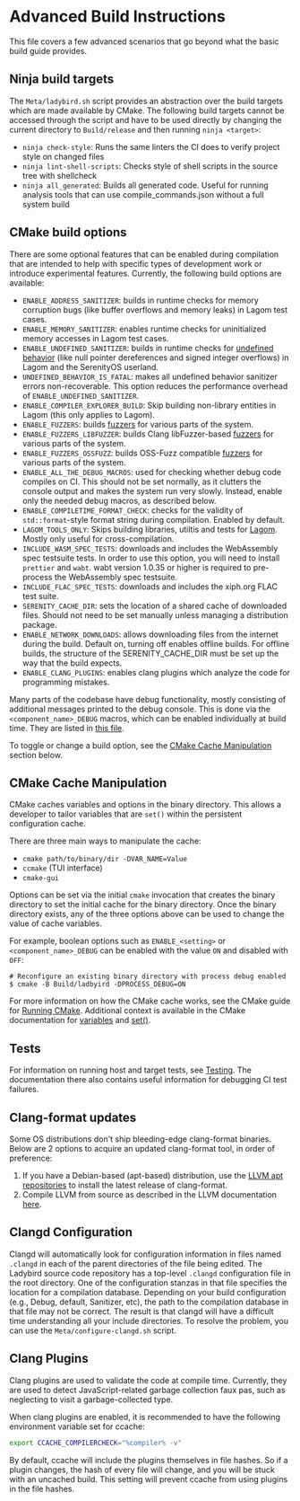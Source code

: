 # Advanced Build Instructions

This file covers a few advanced scenarios that go beyond what the basic build guide provides.

## Ninja build targets

The `Meta/ladybird.sh` script provides an abstraction over the build targets which are made available by CMake. The
following build targets cannot be accessed through the script and have to be used directly by changing the current
directory to `Build/release` and then running `ninja <target>`:

- `ninja check-style`: Runs the same linters the CI does to verify project style on changed files
- `ninja lint-shell-scripts`: Checks style of shell scripts in the source tree with shellcheck
- `ninja all_generated`: Builds all generated code. Useful for running analysis tools that can use compile_commands.json without a full system build

## CMake build options

There are some optional features that can be enabled during compilation that are intended to help with specific types of development work or introduce experimental features. Currently, the following build options are available:
- `ENABLE_ADDRESS_SANITIZER`: builds in runtime checks for memory corruption bugs (like buffer overflows and memory leaks) in Lagom test cases.
- `ENABLE_MEMORY_SANITIZER`: enables runtime checks for uninitialized memory accesses in Lagom test cases.
- `ENABLE_UNDEFINED_SANITIZER`: builds in runtime checks for [undefined behavior](https://en.wikipedia.org/wiki/Undefined_behavior) (like null pointer dereferences and signed integer overflows) in Lagom and the SerenityOS userland.
- `UNDEFINED_BEHAVIOR_IS_FATAL`: makes all undefined behavior sanitizer errors non-recoverable. This option reduces the performance overhead of `ENABLE_UNDEFINED_SANITIZER`.
- `ENABLE_COMPILER_EXPLORER_BUILD`: Skip building non-library entities in Lagom (this only applies to Lagom).
- `ENABLE_FUZZERS`: builds [fuzzers](../Meta/Lagom/ReadMe.md#fuzzing) for various parts of the system.
- `ENABLE_FUZZERS_LIBFUZZER`: builds Clang libFuzzer-based [fuzzers](../Meta/Lagom/ReadMe.md#fuzzing) for various parts of the system.
- `ENABLE_FUZZERS_OSSFUZZ`: builds OSS-Fuzz compatible [fuzzers](../Meta/Lagom/ReadMe.md#fuzzing) for various parts of the system.
- `ENABLE_ALL_THE_DEBUG_MACROS`: used for checking whether debug code compiles on CI. This should not be set normally, as it clutters the console output and makes the system run very slowly. Instead, enable only the needed debug macros, as described below.
- `ENABLE_COMPILETIME_FORMAT_CHECK`: checks for the validity of `std::format`-style format string during compilation. Enabled by default.
- `LAGOM_TOOLS_ONLY`: Skips building libraries, utiltis and tests for [Lagom](../Meta/Lagom/ReadMe.md). Mostly only useful for cross-compilation.
- `INCLUDE_WASM_SPEC_TESTS`: downloads and includes the WebAssembly spec testsuite tests. In order to use this option, you will need to install `prettier` and `wabt`. wabt version 1.0.35 or higher is required to pre-process the WebAssembly spec testsuite.
- `INCLUDE_FLAC_SPEC_TESTS`: downloads and includes the xiph.org FLAC test suite.
- `SERENITY_CACHE_DIR`: sets the location of a shared cache of downloaded files. Should not need to be set manually unless managing a distribution package.
- `ENABLE_NETWORK_DOWNLOADS`: allows downloading files from the internet during the build. Default on, turning off enables offline builds. For offline builds, the structure of the SERENITY_CACHE_DIR must be set up the way that the build expects.
- `ENABLE_CLANG_PLUGINS`: enables clang plugins which analyze the code for programming mistakes.

Many parts of the codebase have debug functionality, mostly consisting of additional messages printed to the debug console. This is done via the `<component_name>_DEBUG` macros, which can be enabled individually at build time. They are listed in [this file](../Meta/CMake/all_the_debug_macros.cmake).

To toggle or change a build option, see the [CMake Cache Manipulation](#cmake-cache-manipulation) section below.

## CMake Cache Manipulation

CMake caches variables and options in the binary directory. This allows a developer to tailor variables that are `set()` within the persistent configuration cache.

There are three main ways to manipulate the cache:
- `cmake path/to/binary/dir -DVAR_NAME=Value`
- `ccmake` (TUI interface)
- `cmake-gui`

Options can be set via the initial `cmake` invocation that creates the binary directory to set the initial cache for the binary directory.
Once the binary directory exists, any of the three options above can be used to change the value of cache variables.

For example, boolean options such as `ENABLE_<setting>` or `<component_name>_DEBUG` can be enabled with the value `ON` and disabled with `OFF`:

```console
# Reconfigure an existing binary directory with process debug enabled
$ cmake -B Build/ladbyird -DPROCESS_DEBUG=ON
```

For more information on how the CMake cache works, see the CMake guide for [Running CMake](https://cmake.org/runningcmake/). Additional context is available in the CMake documentation for
[variables](https://cmake.org/cmake/help/latest/manual/cmake-language.7.html#variables) and [set()](https://cmake.org/cmake/help/latest/command/set.html#set-cache-entry).

## Tests

For information on running host and target tests, see [Testing](Testing.md). The documentation there also contains useful information for debugging CI test failures.

## Clang-format updates

Some OS distributions don't ship bleeding-edge clang-format binaries. Below are 2 options to acquire an updated clang-format tool, in order of preference:

1) If you have a Debian-based (apt-based) distribution, use the [LLVM apt repositories](https://apt.llvm.org) to install the latest release of clang-format.
2) Compile LLVM from source as described in the LLVM documentation [here](https://llvm.org/docs/GettingStarted.html#compiling-the-llvm-suite-source-code).

## Clangd Configuration

Clangd will automatically look for configuration information in files
named `.clangd` in each of the parent directories of the file being
edited. The Ladybird source code repository has a top-level `.clangd`
configuration file in the root directory. One of the configuration
stanzas in that file specifies the location for a compilation database.
Depending on your build configuration (e.g., Debug, default, Sanitizer,
etc), the path to the compilation database in that file may not be
correct. The result is that clangd will have a difficult time
understanding all your include directories. To resolve the problem, you
can use the `Meta/configure-clangd.sh` script.

## Clang Plugins

Clang plugins are used to validate the code at compile time. Currently, they are used to detect JavaScript-related
garbage collection faux pas, such as neglecting to visit a garbage-collected type.

When clang plugins are enabled, it is recommended to have the following environment variable set for ccache:

```bash
export CCACHE_COMPILERCHECK="%compiler% -v"
```

By default, ccache will include the plugins themselves in file hashes. So if a plugin changes, the hash of every file
will change, and you will be stuck with an uncached build. This setting will prevent ccache from using plugins in the
file hashes.
